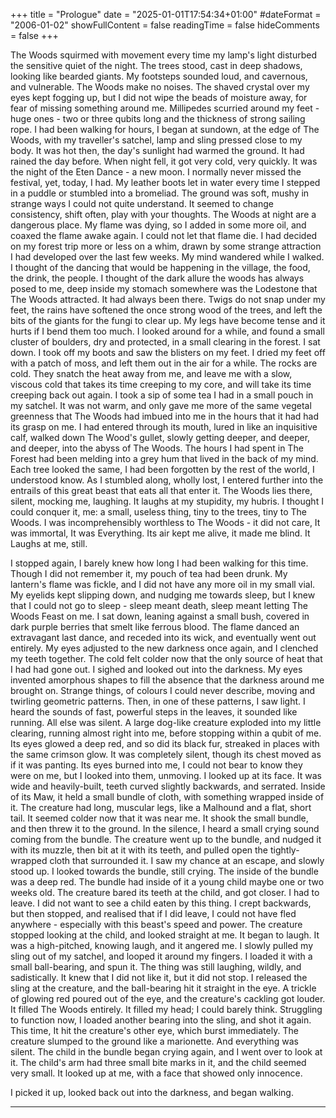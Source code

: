 +++
title = "Prologue"
date = "2025-01-01T17:54:34+01:00"
#dateFormat = "2006-01-02" 
showFullContent = false
readingTime = false
hideComments = false
+++

The Woods squirmed with movement every time my lamp's light disturbed the sensitive quiet of the night. The trees stood, cast in deep shadows, looking like bearded giants. My footsteps sounded loud, and cavernous, and vulnerable. The Woods make no noises. The shaved crystal over my eyes kept fogging up, but I did not wipe the beads of moisture away, for fear of missing something around me. Millipedes scurried around my feet - huge ones - two or three qubits long and the thickness of strong sailing rope. I had been walking for hours, I began at sundown, at the edge of The Woods, with my traveller's satchel, lamp and sling pressed close to my body. It was hot then, the day's sunlight had warmed the ground. It had rained the day before. When night fell, it got very cold, very quickly. It was the night of the Eten Dance - a new moon. I normally never missed the festival, yet, today, I had. My leather boots let in water every time I stepped in a puddle or stumbled into a bromeliad. The ground was soft, mushy in strange ways I could not quite understand. It seemed to change consistency, shift often, play with your thoughts. The Woods at night are a dangerous place. My flame was dying, so I added in some more oil, and coaxed the flame awake again. I could not let that flame die. I had decided on my forest trip more or less on a whim, drawn by some strange attraction I had developed over the last few weeks. My mind wandered while I walked. I thought of the dancing that would be happening in the village, the food, the drink, the people. I thought of the dark allure the woods has always posed to me, deep inside my stomach somewhere was the Lodestone that The Woods attracted. It had always been there. Twigs do not snap under my feet, the rains have softened the once strong wood of the trees, and left the bits of the giants for the fungi to clear up. My legs have become tense and it hurts if I bend them too much. I looked around for a while, and found a small cluster of boulders, dry and protected, in a small clearing in the forest. I sat down. I took off my boots and saw the blisters on my feet. I dried my feet off with a patch of moss, and left them out in the air for a while. The rocks are cold. They snatch the heat away from me, and leave me with a slow, viscous cold that takes its time creeping to my core, and will take its time creeping back out again. I took a sip of some tea I had in a small pouch in my satchel. It was not warm, and only gave me more of the same vegetal greenness that The Woods had imbued into me in the hours that it had had its grasp on me. I had entered through its mouth, lured in like an inquisitive calf, walked down The Wood's gullet, slowly getting deeper, and deeper, and deeper, into the abyss of The Woods. The hours I had spent in The Forest had been melding into a grey hum that lived in the back of my mind. Each tree looked the same, I had been forgotten by the rest of the world, I understood know. As I stumbled along, wholly lost, I entered further into the entrails of this great beast that eats all that enter it. The Woods lies there, silent, mocking me, laughing. It laughs at my stupidity, my hubris. I thought I could conquer it, me: a small, useless thing, tiny to the trees, tiny to The Woods. I was incomprehensibly worthless to The Woods - it did not care, It was immortal, It was Everything. Its air kept me alive, it made me blind. It Laughs at me, still.

I stopped again, I barely knew how long I had been walking for this time. Though I did not remember it, my pouch of tea had been drunk. My lantern's flame was fickle, and I did not have any more oil in my small vial. My eyelids kept slipping down, and nudging me towards sleep, but I knew that I could not go to sleep - sleep meant death, sleep meant letting The Woods Feast on me. I sat down, leaning against a small bush, covered in dark purple berries that smelt like ferrous blood. The flame danced an extravagant last dance, and receded into its wick, and eventually went out entirely. My eyes adjusted to the new darkness once again, and I clenched my teeth together. The cold felt colder now that the only source of heat that I had had gone out. I sighed and looked out into the darkness. My eyes invented amorphous shapes to fill the absence that the darkness around me brought on. Strange things, of colours I could never describe, moving and twirling geometric patterns. Then, in one of these patterns, I saw light. I heard the sounds of fast, powerful steps in the leaves, it sounded like running. All else was silent. A large dog-like creature exploded into my little clearing, running almost right into me, before stopping within a qubit of me. Its eyes glowed a deep red, and so did its black fur, streaked in places with the same crimson glow. It was completely silent, though its chest moved as if it was panting. Its eyes burned into me, I could not bear to know they were on me, but I looked into them, unmoving. I looked up at its face. It was wide and heavily-built, teeth curved slightly backwards, and serrated. Inside of its Maw, it held a small bundle of cloth, with something wrapped inside of it. The creature had long, muscular legs, like a Malhound and a flat, short tail. It seemed colder now that it was near me. It shook the small bundle, and then threw it to the ground. In the silence, I heard a small crying sound coming from the bundle. The creature went up to the bundle, and nudged it with its muzzle, then bit at it with its teeth, and pulled open the tightly-wrapped cloth that surrounded it. I saw my chance at an escape, and slowly stood up. I looked towards the bundle, still crying. The inside of the bundle was a deep red. The bundle had inside of it a young child maybe one or two weeks old. The creature bared its teeth at the child, and got closer. I had to leave. I did not want to see a child eaten by this thing. I crept backwards, but then stopped, and realised that if I did leave, I could not have fled anywhere - especially with this beast's speed and power. The creature stopped looking at the child, and looked straight at me. It began to laugh. It was a high-pitched, knowing laugh, and it angered me. I slowly pulled my sling out of my satchel, and looped it around my fingers. I loaded it with a small ball-bearing, and spun it. The thing was still laughing, wildly, and sadistically. It knew that I did not like it, but it did not stop. I released the sling at the creature, and the ball-bearing hit it straight in the eye. A trickle of glowing red poured out of the eye, and the creature's cackling got louder. It filled The Woods entirely. It filled my head; I could barely think. Struggling to function now, I loaded another bearing into the sling, and shot it again. This time, It hit the creature's other eye, which burst immediately. The creature slumped to the ground like a marionette. And everything was silent. The child in the bundle began crying again, and I went over to look at it. The child's arm had three small bite marks in it, and the child seemed very small. It looked up at me, with a face that showed only innocence.

I picked it up, looked back out into the darkness, and began walking.

---